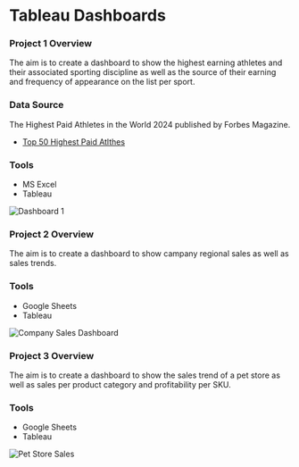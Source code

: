 # Tableau Dashboards

### Project 1 Overview
The aim is to create a dashboard to show the highest earning athletes and their associated sporting discipline as well as the source of their earning and frequency of appearance on the list per sport.

### Data Source
The Highest Paid Athletes in the World 2024 published by Forbes Magazine.
- [Top 50 Highest Paid Atlthes](https://www.forbes.com/lists/athletes/)

### Tools
 - MS Excel
 - Tableau

![Dashboard 1](https://github.com/user-attachments/assets/865067c8-f006-4ddd-b5a1-fc4eafd6c888)

### Project 2 Overview
The aim is to create a dashboard to show campany regional sales as well as sales trends. 

### Tools
 - Google Sheets
 - Tableau

![Company Sales Dashboard](https://github.com/user-attachments/assets/39e3f47c-c922-4c9a-83b2-88c0285a1f62)

### Project 3 Overview
The aim is to create a dashboard to show the sales trend of a pet store as well as sales per product category and profitability per SKU.

### Tools
 - Google Sheets
 - Tableau

![Pet Store Sales](https://github.com/user-attachments/assets/b902044d-1de7-4afd-ba7a-b840c51128bc)

